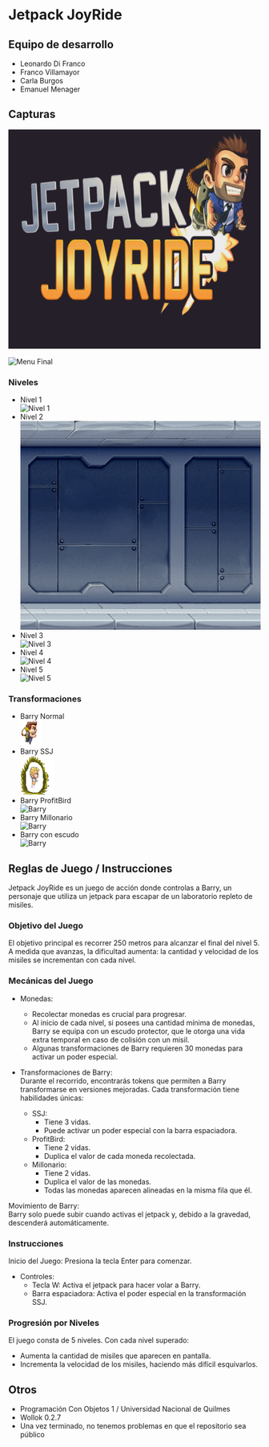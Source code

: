 # Jetpack JoyRide

## Equipo de desarrollo

- Leonardo Di Franco
- Franco Villamayor
- Carla Burgos
- Emanuel Menager

## Capturas

![Menu Inicio](https://raw.githubusercontent.com/obj1unq/2024s2-tp-grupal-juego-2024s2-grupo6/refs/heads/main/assets/menu.png)

![Menu Final]()
### Niveles
- Nivel 1  
![Nivel 1]()  
- Nivel 2  
![Nivel 2](https://github.com/obj1unq/2024s2-tp-grupal-juego-2024s2-grupo6/blob/main/assets/fondoo2.png)  
- Nivel 3  
![Nivel 3]()  
- Nivel 4  
![Nivel 4]()  
- Nivel 5  
![Nivel 5]()  

### Transformaciones
- Barry Normal  
![Barry Normal](https://raw.githubusercontent.com/obj1unq/2024s2-tp-grupal-juego-2024s2-grupo6/refs/heads/main/assets/barrynormal.png)  
- Barry SSJ  
![Barry SSJ](https://raw.githubusercontent.com/obj1unq/2024s2-tp-grupal-juego-2024s2-grupo6/refs/heads/main/assets/barrysupersj1.png)  
- Barry ProfitBird  
![Barry ]()  
- Barry Millonario  
![Barry ]()  
- Barry con escudo  
![Barry ]()  

## Reglas de Juego / Instrucciones

Jetpack JoyRide es un juego de acción donde controlas a Barry, un personaje que utiliza un jetpack para escapar de un laboratorio repleto de misiles.

### Objetivo del Juego
  El objetivo principal es recorrer 250 metros para alcanzar el final del nivel 5. A medida que   avanzas, la dificultad aumenta: la cantidad y velocidad de los misiles se incrementan con cada nivel.

### Mecánicas del Juego
  - Monedas:  
    - Recolectar monedas es crucial para progresar.  
    - Al inicio de cada nivel, si posees una cantidad mínima de monedas, Barry se equipa con un escudo protector, que le otorga una vida extra temporal en caso de colisión con un misil.  
    - Algunas transformaciones de Barry requieren 30 monedas para activar un poder especial.  
    
  - Transformaciones de Barry:  
  Durante el recorrido, encontrarás tokens que permiten a Barry transformarse en versiones mejoradas. Cada transformación tiene habilidades únicas:  

    - SSJ:  
      - Tiene 3 vidas.  
      - Puede activar un poder especial con la barra espaciadora.  
    - ProfitBird:  
      - Tiene 2 vidas.  
      - Duplica el valor de cada moneda recolectada.  
    - Millonario:  
      - Tiene 2 vidas.  
      - Duplica el valor de las monedas.  
      - Todas las monedas aparecen alineadas en la misma fila que él.  
  
  Movimiento de Barry:  
  Barry solo puede subir cuando activas el jetpack y, debido a la gravedad, descenderá automáticamente.
  
### Instrucciones
Inicio del Juego: Presiona la tecla Enter para comenzar.  
  
- Controles:  
  - Tecla W: Activa el jetpack para hacer volar a Barry.  
  - Barra espaciadora: Activa el poder especial en la transformación SSJ.  

### Progresión por Niveles
El juego consta de 5 niveles. Con cada nivel superado:  
  - Aumenta la cantidad de misiles que aparecen en pantalla.
  - Incrementa la velocidad de los misiles, haciendo más difícil esquivarlos.

## Otros

- Programación Con Objetos 1 / Universidad Nacional de Quilmes
- Wollok 0.2.7
- Una vez terminado, no tenemos problemas en que el repositorio sea público

